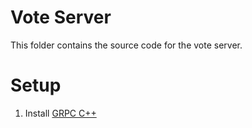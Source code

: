 # Vote Server

This folder contains the source code for the vote server.

# Setup

1. Install [GRPC C++](https://grpc.io/docs/quickstart/cpp.html)

